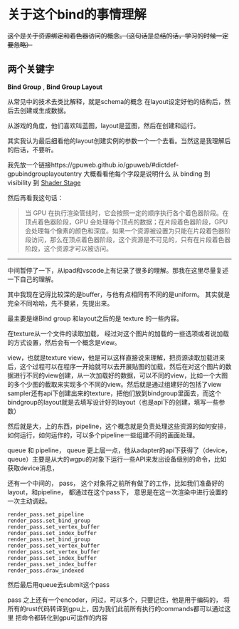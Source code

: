 # 关于这个bind的事情理解

~~这个是关于资源绑定和着色器访问的概念。（这句话是总结的话，学习的时候一定要忽略）~~

## 两个关键字


**Bind Group** ,  **Bind Group Layout**

从常见中的技术去类比解释，就是schema的概念
在layout设定好他的结构后，然后去创建或生成数据。

从游戏的角度，他们喜欢叫蓝图，layout是蓝图，然后在创建和运行。

其实我认为最后细看他的layout创建实例的参数一个一个去看。当然这是我理解后的后话，不要听。

我先放一个链接https://gpuweb.github.io/gpuweb/#dictdef-gpubindgrouplayoutentry
大概看看他每个字段是说明什么
从 binding 到 visibility 到 [Shader Stage](https://gpuweb.github.io/gpuweb/#namespacedef-gpushaderstage)

然后再看我这句话： 
> 当 GPU 在执行渲染管线时，它会按照一定的顺序执行各个着色器阶段。在顶点着色器阶段，GPU 会处理每个顶点的数据；在片段着色器阶段，GPU 会处理每个像素的颜色和深度。如果一个资源被设置为只能在片段着色器阶段访问，那么在顶点着色器阶段，这个资源是不可见的，只有在片段着色器阶段，这个资源才可以被访问。

--- 

中间暂停了一下，从ipad和vscode上有记录了很多的理解。那我在这里尽量复述一下自己的理解。

其中我现在记得比较深的是buffer，与他有点相同有不同的是uniform。
其实就是完全不同哈哈，先不要紧，先提出来。

最主要是继Bind group 和layout之后的是 texture 的一些内容。

在texture从一个文件的读取加载， 经过对这个图片的加载的一些选项或者说加载的方式设置，然后会有一个概念是view。

view，也就是texture view，他是可以这样直接说来理解，把资源读取加载进来后，这个过程可以在程序一开始就可以去开展贴图的加载，然后在对这个图片的数据进行不同的view创建，从一次加载好的数据，可以不同的view，比如一个大图的多个少图的截取来实现多个不同的view。然后就是通过组建好的包括了view sampler还有api下创建出来的texture，把他们放到bindgroup里面去，而这个bindgroup的layout就是去填写设计好的layout（也是api下的创建，填写一些参数）

然后就是大，上的东西，pipeline，这个概念就是负责处理这些资源的如何安排，如何运行，如何运作的，可以多个pipeline一些组建不同的画面处理。

queue 和 pipeline， queue 更上层一点，他从adapter的api下获得了（device，queue）主要是从大的wgpu的对象下运行一些API来发出设备级别的命令，比如获取device消息，

还有一个中间的， pass， 这个对象将之前所有做了的工作，比如我们准备好的layout，和pipeline， 都通过在这个pass下， 意思是在这一次渲染中进行设置的一次主动调起。
```
render_pass.set_pipeline
render_pass.set_bind_group
render_pass.set_vertex_buffer
render_pass.set_index_buffer
render_pass.set_bind_group
render_pass.set_vertex_buffer
render_pass.set_vertex_buffer
render_pass.set_index_buffer
render_pass.set_index_buffer
render_pass.draw_indexed
```
然后最后用queue去submit这个pass


pass 之上还有一个encoder，问过，可以多个，只要记住，他是用于编码的，
将所有的rust代码转译到gpu上，因为我们此前所有执行的commands都可以通过这里
把命令都转化到gpu可运作的内容


